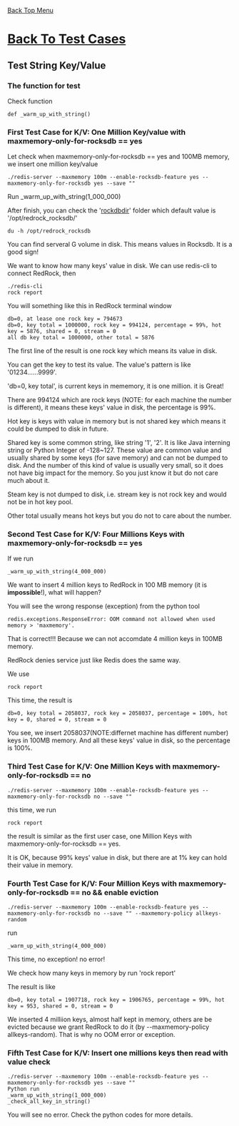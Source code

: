 [Back Top Menu](../README.md) 

# [Back To Test Cases](test_en.md)

## Test String Key/Value

### The function for test

Check function
```
def _warm_up_with_string()
```

### First Test Case for K/V: One Million Key/value with maxmemory-only-for-rocksdb == yes

Let check when maxmemory-only-for-rocksdb == yes and 100MB memory, we insert one million key/value 
```
./redis-server --maxmemory 100m --enable-rocksdb-feature yes --maxmemory-only-for-rocksdb yes --save ""
```
Run _warm_up_with_string(1_000_000) 

After finish, you can check the '[rockdbdir](howrun_en.md)' folder which default value is '/opt/redrock_rocksdb/'
```
du -h /opt/redrock_rocksdb
```
You can find serveral G volume in disk. This means values in Rocksdb. It is a good sign!

We want to know how many keys' value in disk. We can use redis-cli to connect RedRock, then
```
./redis-cli
rock report
```
You will something like this in RedRock terminal window
```
db=0, at lease one rock key = 794673
db=0, key total = 1000000, rock key = 994124, percentage = 99%, hot key = 5876, shared = 0, stream = 0
all db key total = 1000000, other total = 5876
```
The first line of the result is one rock key which means its value in disk. 

You can get the key to test its value. The value's pattern is like '01234......9999'.

'db=0, key total', is current keys in mememory, it is one million. it is Great!

There are 994124 which are rock keys (NOTE: for each machine the number is different), it means these keys' value in disk, the percentage is 99%.

Hot key is keys with value in memory but is not shared key which means it could be dumped to disk in future.

Shared key is some common string, like string '1', '2'. It is like Java interning string or Python Integer of -128~127. These value are common value and usually shared by some keys (for save memory) and can not be dumped to disk. And the number of this kind of value is usually very small, so it does not have big impact for the memory. So you just know it but do not care much about it.

Steam key is not dumped to disk, i.e. stream key is not rock key and would not be in hot key pool.

Other total usually means hot keys but you do not to care about the number.

### Second Test Case for K/V: Four Millions Keys with maxmemory-only-for-rocksdb == yes

If we run 
```
_warm_up_with_string(4_000_000)
```
We want to insert 4 million keys to RedRock in 100 MB memory (it is **impossible**!), what will happen?

You will see the wrong response (exception) from the python tool
```
redis.exceptions.ResponseError: OOM command not allowed when used memory > 'maxmemory'.
```

That is correct!!! Because we can not accomdate 4 million keys in 100MB memory. 

RedRock denies service just like Redis does the same way.

We use 
```
rock report
```
This time, the result is 
```
db=0, key total = 2058037, rock key = 2058037, percentage = 100%, hot key = 0, shared = 0, stream = 0
```

You see, we insert 2058037(NOTE:differnet machine has different number) keys in 100MB memory. 
And all these keys' value in disk, so the percentage is 100%.

### Third Test Case for K/V: One Million Keys with maxmemory-only-for-rocksdb == no

```
./redis-server --maxmemory 100m --enable-rocksdb-feature yes --maxmemory-only-for-rocksdb no --save ""
```
this time, we run 
```
rock report
```
the result is similar as the first user case, one Million Keys with maxmemory-only-for-rocksdb == yes.

It is OK, because 99% keys' value in disk, but there are at 1% key can hold their value in memory.

### Fourth Test Case for K/V: Four Million Keys with maxmemory-only-for-rocksdb == no && enable eviction

```
./redis-server --maxmemory 100m --enable-rocksdb-feature yes --maxmemory-only-for-rocksdb no --save "" --maxmemory-policy allkeys-random
```

run 
```
_warm_up_with_string(4_000_000)
```
This time, no exception! no error!

We check how many keys in memory by run 'rock report'

The result is like 
```
db=0, key total = 1907718, rock key = 1906765, percentage = 99%, hot key = 953, shared = 0, stream = 0
```
We inserted 4 milliion keys, almost half kept in memory, others are be evicted because we grant RedRock to do it (by --maxmemory-policy allkeys-random). That is why no OOM error or exception.

### Fifth Test Case for K/V: Insert one millions keys then read with value check

```
./redis-server --maxmemory 100m --enable-rocksdb-feature yes --maxmemory-only-for-rocksdb yes --save ""
Python run 
_warm_up_with_string(1_000_000)
_check_all_key_in_string()
```

You will see no error. Check the python codes for more details.




